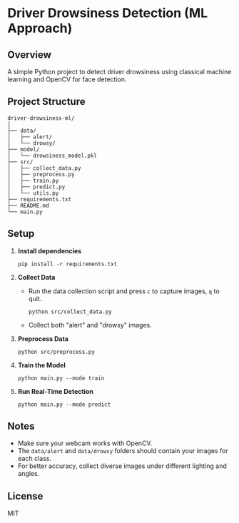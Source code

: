 # Driver Drowsiness Detection (ML Approach)

## Overview
A simple Python project to detect driver drowsiness using classical machine learning and OpenCV for face detection.

## Project Structure

```
driver-drowsiness-ml/
│
├── data/
│   ├── alert/
│   └── drowsy/
├── model/
│   └── drowsiness_model.pkl
├── src/
│   ├── collect_data.py
│   ├── preprocess.py
│   ├── train.py
│   ├── predict.py
│   └── utils.py
├── requirements.txt
├── README.md
└── main.py
```

## Setup

1. **Install dependencies**
   ```
   pip install -r requirements.txt
   ```

2. **Collect Data**
   - Run the data collection script and press `c` to capture images, `q` to quit.
     ```
     python src/collect_data.py
     ```
   - Collect both "alert" and "drowsy" images.

3. **Preprocess Data**
   ```
   python src/preprocess.py
   ```

4. **Train the Model**
   ```
   python main.py --mode train
   ```

5. **Run Real-Time Detection**
   ```
   python main.py --mode predict
   ```

## Notes

- Make sure your webcam works with OpenCV.
- The `data/alert` and `data/drowsy` folders should contain your images for each class.
- For better accuracy, collect diverse images under different lighting and angles.

## License

MIT